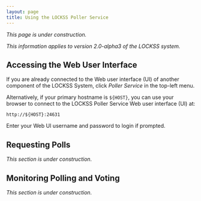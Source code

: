 ```yaml
---
layout: page
title: Using the LOCKSS Poller Service
---
```


*This page is under construction.*

*This information applies to version 2.0-alpha3 of the LOCKSS system.*

## Accessing the Web User Interface

If you are already connected to the Web user interface (UI) of another component of the LOCKSS System, click *Poller Service* in the top-left menu.

Alternatively, if your primary hostname is `${HOST}`, you can use your browser to connect to the LOCKSS Poller Service Web user interface (UI) at:

    http://${HOST}:24631

Enter your Web UI username and password to login if prompted.

## Requesting Polls

*This section is under construction.*

## Monitoring Polling and Voting

*This section is under construction.*
